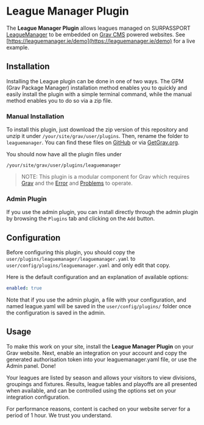 # League Manager Plugin

The **League Manager Plugin** allows leagues managed on SURPASSPORT [LeagueManager](https://leaguemanager.ie) to be embedded on [Grav CMS](http://github.com/getgrav/grav) powered websites. See [https://leaguemanager.ie/demo](https://leaguemanager.ie/demo) for a live example.


## Installation

Installing the League plugin can be done in one of two ways. The GPM (Grav Package Manager) installation method enables you to quickly and easily install the plugin with a simple terminal command, while the manual method enables you to do so via a zip file.

### Manual Installation

To install this plugin, just download the zip version of this repository and unzip it under `/your/site/grav/user/plugins`. Then, rename the folder to `leaguemanager`. You can find these files on [GitHub](https://github.com/surpassport/leaguemanager-grav) or via [GetGrav.org](http://getgrav.org/downloads/plugins#extras).

You should now have all the plugin files under

    /your/site/grav/user/plugins/leaguemanager

> NOTE: This plugin is a modular component for Grav which requires [Grav](http://github.com/getgrav/grav) and the [Error](https://github.com/getgrav/grav-plugin-error) and [Problems](https://github.com/getgrav/grav-plugin-problems) to operate.

### Admin Plugin

If you use the admin plugin, you can install directly through the admin plugin by browsing the `Plugins` tab and clicking on the `Add` button.

## Configuration

Before configuring this plugin, you should copy the `user/plugins/leaguemanager/leaguemanager.yaml` to `user/config/plugins/leaguemanager.yaml` and only edit that copy.

Here is the default configuration and an explanation of available options:

```yaml
enabled: true
```

Note that if you use the admin plugin, a file with your configuration, and named league.yaml will be saved in the `user/config/plugins/` folder once the configuration is saved in the admin.

## Usage

To make this work on your site, install the **League Manager Plugin** on your Grav website. Next, enable an integration on your account and copy the generated authorisation token into your leaguemanager.yaml file, or use the Admin panel. Done!

Your leagues are listed by season and allows your visitors to view divisions, groupings and fixtures. Results, league tables and playoffs are all presented when available, and can be controlled using the options set on your integration configuration.

For performance reasons, content is cached on your website server for a period of 1 hour. We trust you understand.
